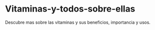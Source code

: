 # Vitaminas-y-todos-sobre-ellas
Descubre mas sobre las vitaminas y sus beneficios, importancia y usos.
